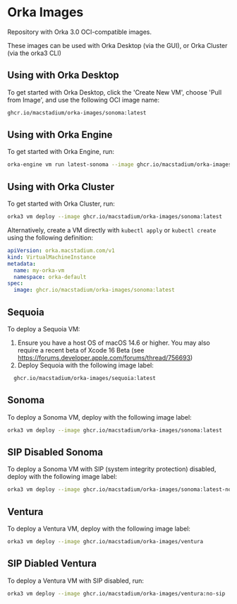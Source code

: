 # Orka Images

Repository with Orka 3.0 OCI-compatible images. 

These images can be used with Orka Desktop (via the GUI), or Orka Cluster (via the orka3 CLI)

## Using with Orka Desktop
To get started with Orka Desktop, click the 'Create New VM', choose 'Pull from Image', and use the following OCI image name:

```sh
ghcr.io/macstadium/orka-images/sonoma:latest
```

## Using with Orka Engine
To get started with Orka Engine, run:
```sh
orka-engine vm run latest-sonoma --image ghcr.io/macstadium/orka-images/sequoia:latest
```

## Using with Orka Cluster
To get started with Orka Cluster, run:

```sh
orka3 vm deploy --image ghcr.io/macstadium/orka-images/sonoma:latest
```

Alternatively, create a VM directly with `kubectl apply` or `kubectl create` using the following definition:

```yaml
apiVersion: orka.macstadium.com/v1
kind: VirtualMachineInstance
metadata:
  name: my-orka-vm
  namespace: orka-default
spec:
  image: ghcr.io/macstadium/orka-images/sonoma:latest
```

## Sequoia

To deploy a Sequoia VM:
1. Ensure you have a host OS of macOS 14.6 or higher. You may also require a recent beta of Xcode 16 Beta (see https://forums.developer.apple.com/forums/thread/756693)
2. Deploy Sequoia with the following image label:
```sh  
  ghcr.io/macstadium/orka-images/sequoia:latest
```

## Sonoma 
To deploy a Sonoma VM, deploy with the following image label:

```sh
orka3 vm deploy --image ghcr.io/macstadium/orka-images/sonoma:latest
```


## SIP Disabled Sonoma

To deploy a Sonoma VM with SIP (system integrity protection) disabled, deploy with the following image label:

```sh
orka3 vm deploy --image ghcr.io/macstadium/orka-images/sonoma:latest-no-sip
```

## Ventura

To deploy a Ventura VM, deploy with the following image label:

```sh
orka3 vm deploy --image ghcr.io/macstadium/orka-images/ventura
```

## SIP Diabled Ventura

To deploy a Ventura VM with SIP disabled, run:

```sh
orka3 vm deploy --image ghcr.io/macstadium/orka-images/ventura:no-sip
```

